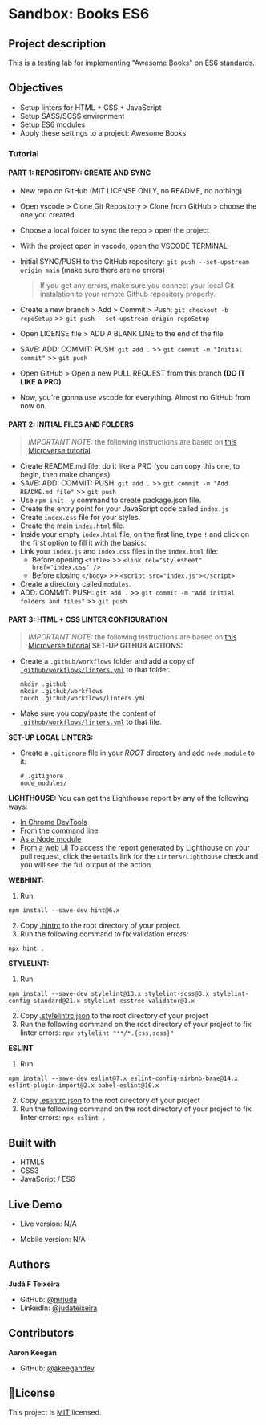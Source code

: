 # Sandbox: Books ES6
## Project description
This is a testing lab for implementing "Awesome Books" on ES6 standards.

## Objectives
- Setup linters for HTML + CSS + JavaScript
- Setup SASS/SCSS environment
- Setup ES6 modules
- Apply these settings to a project: Awesome Books
### Tutorial
#### PART 1: REPOSITORY: CREATE AND SYNC
- New repo on GitHub (MIT LICENSE ONLY, no README, no nothing)
- Open vscode > Clone Git Repository > Clone from GitHub > choose the one you created
- Choose a local folder to sync the repo > open the project
- With the project open in vscode, open the VSCODE TERMINAL
- Initial SYNC/PUSH to the GitHub repository:
  `git push --set-upstream origin main` (make sure there are no errors)

  > If you get any errors, make sure you connect your local Git instalation to your remote Github repository properly.

- Create a new branch > Add > Commit > Push:
  `git checkout -b repoSetup` >> `git push --set-upstream origin repoSetup`
- Open LICENSE file > ADD A BLANK LINE to the end of the file
- SAVE: ADD: COMMIT: PUSH:
  `git add .` >> `git commit -m "Initial commit"` >> `git push`
- Open GitHub > Open a new PULL REQUEST from this branch **(DO IT LIKE A PRO)**
- Now, you're gonna use vscode for everything. Almost no GitHub from now on.

#### PART 2: INITIAL FILES AND FOLDERS
> *IMPORTANT NOTE:* the following instructions are based on [this Microverse tutorial](https://github.com/microverseinc/curriculum-javascript/blob/main/books/books_with_es6.md).
- Create README.md file: do it like a PRO (you can copy this one, to begin, then make changes)
- SAVE: ADD: COMMIT: PUSH: 
  `git add .` >> `git commit -m "Add README.md file"` >> `git push`
- Use `npm init -y` command to create package.json file.
- Create the entry point for your JavaScript code called `index.js`
- Create `index.css` file for your styles.
- Create the main `index.html` file.
- Inside your empty `index.html` file, on the first line, type `!` and click on the first option to fill it with the basics.
- Link your `index.js` and `index.css` files in the `index.html` file:
  - Before opening `<title>` >> `<link rel="stylesheet" href="index.css" />`
  - Before closing `</body>` >> `<script src="index.js"></script>`
- Create a directory called `modules`.
- ADD: COMMIT: PUSH: 
  `git add .` >> `git commit -m "Add initial folders and files"` >> `git push`

#### PART 3: HTML + CSS LINTER CONFIGURATION
> *IMPORTANT NOTE:* the following instructions are based on [this Microverse tutorial](https://github.com/microverseinc/linters-config/tree/master/html-css-js)
**SET-UP GITHUB ACTIONS:**
- Create a `.github/workflows` folder and add a copy of [`.github/workflows/linters.yml`](https://github.com/microverseinc/linters-config/blob/master/html-css-js/.github/workflows/linters.yml) to that folder.
  ```
  mkdir .github
  mkdir .github/workflows
  touch .github/workflows/linters.yml
  ```
- Make sure you copy/paste the content of [`.github/workflows/linters.yml`](https://github.com/microverseinc/linters-config/blob/master/html-css-js/.github/workflows/linters.yml) to that file.

**SET-UP LOCAL LINTERS:**
- Create a `.gitignore` file in your *ROOT* directory and add `node_module` to it:
  ```
  # .gitignore
  node_modules/
  ```

**LIGHTHOUSE:**
You can get the Lighthouse report by any of the following ways:
- [In Chrome DevTools](https://developers.google.com/web/tools/lighthouse#devtools)
- [From the command line](https://developers.google.com/web/tools/lighthouse#cli)
- [As a Node module](https://developers.google.com/web/tools/lighthouse#programmatic)
- [From a web UI](https://developers.google.com/web/tools/lighthouse#psi)
  To access the report generated by Lighthouse on your pull request, click the `Details` link for the `Linters/Lighthouse` check and you will see the full output of the action

**WEBHINT:**
1. Run
  ```
  npm install --save-dev hint@6.x
  ```
2. Copy [.hintrc](https://github.com/microverseinc/linters-config/blob/master/html-css-js/.hintrc) to the root directory of your project.
3. Run the following command to fix validation errors:
  ```
  npx hint .
  ```

**STYLELINT:**
1. Run
```
npm install --save-dev stylelint@13.x stylelint-scss@3.x stylelint-config-standard@21.x stylelint-csstree-validator@1.x
```
2. Copy [.stylelintrc.json](https://github.com/microverseinc/linters-config/blob/master/html-css-js/.stylelintrc.json) to the root directory of your project
3. Run the following command on the root directory of your project to fix linter errors:
  `npx stylelint "**/*.{css,scss}"`

**ESLINT**
1. Run
```
npm install --save-dev eslint@7.x eslint-config-airbnb-base@14.x eslint-plugin-import@2.x babel-eslint@10.x
```
2. Copy [.eslintrc.json](https://github.com/microverseinc/linters-config/blob/master/html-css-js/.eslintrc.json) to the root directory of your project
3. Run the following command on the root directory of your project to fix linter errors:
  `npx eslint .`


## Built with
- HTML5
- CSS3
- JavaScript / ES6

## Live Demo
- Live version: N/A

- Mobile version: N/A

## Authors
**Judá F Teixeira**
- GitHub: [@mrjuda](https://github.com/mrjuda "Judá Teixeira's GitHub profile")
- LinkedIn: [@judateixeira](https://www.linkedin.com/in/judateixeira "Judá Teixeira's Linkedin profile")

## Contributors
**Aaron Keegan**
- GitHub: [@akeegandev](https://github.com/akeegandev "Aaron Keegan's GitHub profile")

## 📝License
This project is [MIT](https://github.com/mrjuda/linked-list/blob/main/LICENSE) licensed.
